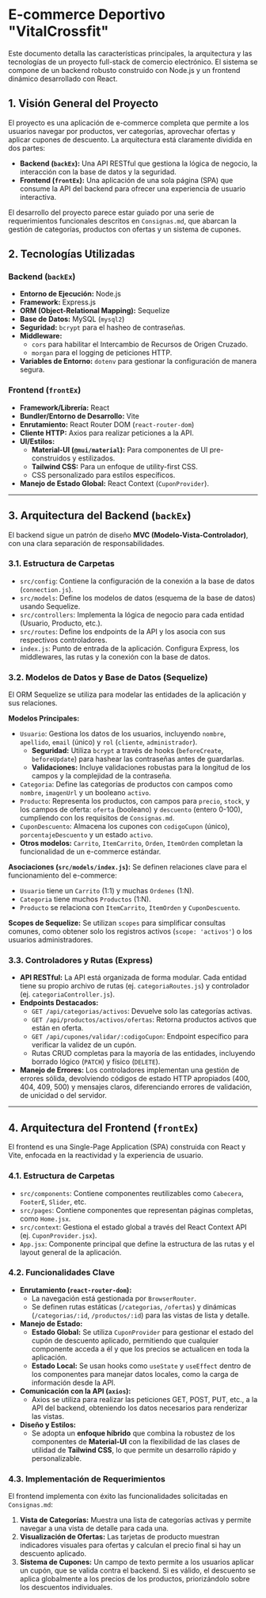 # E-commerce Deportivo "VitalCrossfit"

Este documento detalla las características principales, la arquitectura y las tecnologías de un proyecto full-stack de comercio electrónico. El sistema se compone de un backend robusto construido con Node.js y un frontend dinámico desarrollado con React.

## 1. Visión General del Proyecto

El proyecto es una aplicación de e-commerce completa que permite a los usuarios navegar por productos, ver categorías, aprovechar ofertas y aplicar cupones de descuento. La arquitectura está claramente dividida en dos partes:

- **Backend (`backEx`):** Una API RESTful que gestiona la lógica de negocio, la interacción con la base de datos y la seguridad.
- **Frontend (`frontEx`):** Una aplicación de una sola página (SPA) que consume la API del backend para ofrecer una experiencia de usuario interactiva.

El desarrollo del proyecto parece estar guiado por una serie de requerimientos funcionales descritos en `Consignas.md`, que abarcan la gestión de categorías, productos con ofertas y un sistema de cupones.

## 2. Tecnologías Utilizadas

### Backend (`backEx`)

- **Entorno de Ejecución:** Node.js
- **Framework:** Express.js
- **ORM (Object-Relational Mapping):** Sequelize
- **Base de Datos:** MySQL (`mysql2`)
- **Seguridad:** `bcrypt` para el hasheo de contraseñas.
- **Middleware:**
  - `cors` para habilitar el Intercambio de Recursos de Origen Cruzado.
  - `morgan` para el logging de peticiones HTTP.
- **Variables de Entorno:** `dotenv` para gestionar la configuración de manera segura.

### Frontend (`frontEx`)

- **Framework/Librería:** React
- **Bundler/Entorno de Desarrollo:** Vite
- **Enrutamiento:** React Router DOM (`react-router-dom`)
- **Cliente HTTP:** Axios para realizar peticiones a la API.
- **UI/Estilos:**
  - **Material-UI (`@mui/material`):** Para componentes de UI pre-construidos y estilizados.
  - **Tailwind CSS:** Para un enfoque de utility-first CSS.
  - CSS personalizado para estilos específicos.
- **Manejo de Estado Global:** React Context (`CuponProvider`).

---

## 3. Arquitectura del Backend (`backEx`)

El backend sigue un patrón de diseño **MVC (Modelo-Vista-Controlador)**, con una clara separación de responsabilidades.

### 3.1. Estructura de Carpetas

- `src/config`: Contiene la configuración de la conexión a la base de datos (`connection.js`).
- `src/models`: Define los modelos de datos (esquema de la base de datos) usando Sequelize.
- `src/controllers`: Implementa la lógica de negocio para cada entidad (Usuario, Producto, etc.).
- `src/routes`: Define los endpoints de la API y los asocia con sus respectivos controladores.
- `index.js`: Punto de entrada de la aplicación. Configura Express, los middlewares, las rutas y la conexión con la base de datos.

### 3.2. Modelos de Datos y Base de Datos (Sequelize)

El ORM Sequelize se utiliza para modelar las entidades de la aplicación y sus relaciones.

**Modelos Principales:**

- `Usuario`: Gestiona los datos de los usuarios, incluyendo `nombre`, `apellido`, `email` (único) y `rol` (`cliente`, `administrador`).
  - **Seguridad:** Utiliza `bcrypt` a través de hooks (`beforeCreate`, `beforeUpdate`) para hashear las contraseñas antes de guardarlas.
  - **Validaciones:** Incluye validaciones robustas para la longitud de los campos y la complejidad de la contraseña.
- `Categoria`: Define las categorías de productos con campos como `nombre`, `imagenUrl` y un booleano `activo`.
- `Producto`: Representa los productos, con campos para `precio`, `stock`, y los campos de oferta: `oferta` (booleano) y `descuento` (entero 0-100), cumpliendo con los requisitos de `Consignas.md`.
- `CuponDescuento`: Almacena los cupones con `codigoCupon` (único), `porcentajeDescuento` y un estado `activo`.
- **Otros modelos:** `Carrito`, `ItemCarrito`, `Orden`, `ItemOrden` completan la funcionalidad de un e-commerce estándar.

**Asociaciones (`src/models/index.js`):**
Se definen relaciones clave para el funcionamiento del e-commerce:

- `Usuario` tiene un `Carrito` (1:1) y muchas `Ordenes` (1:N).
- `Categoria` tiene muchos `Productos` (1:N).
- `Producto` se relaciona con `ItemCarrito`, `ItemOrden` y `CuponDescuento`.

**Scopes de Sequelize:**
Se utilizan `scopes` para simplificar consultas comunes, como obtener solo los registros activos (`scope: 'activos'`) o los usuarios administradores.

### 3.3. Controladores y Rutas (Express)

- **API RESTful:** La API está organizada de forma modular. Cada entidad tiene su propio archivo de rutas (ej. `categoriaRoutes.js`) y controlador (ej. `categoriaController.js`).
- **Endpoints Destacados:**
  - `GET /api/categorias/activos`: Devuelve solo las categorías activas.
  - `GET /api/productos/activos/ofertas`: Retorna productos activos que están en oferta.
  - `GET /api/cupones/validar/:codigoCupon`: Endpoint específico para verificar la validez de un cupón.
  - Rutas CRUD completas para la mayoría de las entidades, incluyendo borrado lógico (`PATCH`) y físico (`DELETE`).
- **Manejo de Errores:** Los controladores implementan una gestión de errores sólida, devolviendo códigos de estado HTTP apropiados (400, 404, 409, 500) y mensajes claros, diferenciando errores de validación, de unicidad o del servidor.

---

## 4. Arquitectura del Frontend (`frontEx`)

El frontend es una Single-Page Application (SPA) construida con React y Vite, enfocada en la reactividad y la experiencia de usuario.

### 4.1. Estructura de Carpetas

- `src/components`: Contiene componentes reutilizables como `Cabecera`, `FooterE`, `Slider`, etc.
- `src/pages`: Contiene componentes que representan páginas completas, como `Home.jsx`.
- `src/context`: Gestiona el estado global a través del React Context API (ej. `CuponProvider.jsx`).
- `App.jsx`: Componente principal que define la estructura de las rutas y el layout general de la aplicación.

### 4.2. Funcionalidades Clave

- **Enrutamiento (`react-router-dom`):**
  - La navegación está gestionada por `BrowserRouter`.
  - Se definen rutas estáticas (`/categorias`, `/ofertas`) y dinámicas (`/categorias/:id`, `/productos/:id`) para las vistas de lista y detalle.
- **Manejo de Estado:**
  - **Estado Global:** Se utiliza `CuponProvider` para gestionar el estado del cupón de descuento aplicado, permitiendo que cualquier componente acceda a él y que los precios se actualicen en toda la aplicación.
  - **Estado Local:** Se usan hooks como `useState` y `useEffect` dentro de los componentes para manejar datos locales, como la carga de información desde la API.
- **Comunicación con la API (`axios`):**
  - Axios se utiliza para realizar las peticiones GET, POST, PUT, etc., a la API del backend, obteniendo los datos necesarios para renderizar las vistas.
- **Diseño y Estilos:**
  - Se adopta un **enfoque híbrido** que combina la robustez de los componentes de **Material-UI** con la flexibilidad de las clases de utilidad de **Tailwind CSS**, lo que permite un desarrollo rápido y personalizable.

### 4.3. Implementación de Requerimientos

El frontend implementa con éxito las funcionalidades solicitadas en `Consignas.md`:

1.  **Vista de Categorías:** Muestra una lista de categorías activas y permite navegar a una vista de detalle para cada una.
2.  **Visualización de Ofertas:** Las tarjetas de producto muestran indicadores visuales para ofertas y calculan el precio final si hay un descuento aplicado.
3.  **Sistema de Cupones:** Un campo de texto permite a los usuarios aplicar un cupón, que se valida contra el backend. Si es válido, el descuento se aplica globalmente a los precios de los productos, priorizándolo sobre los descuentos individuales.
